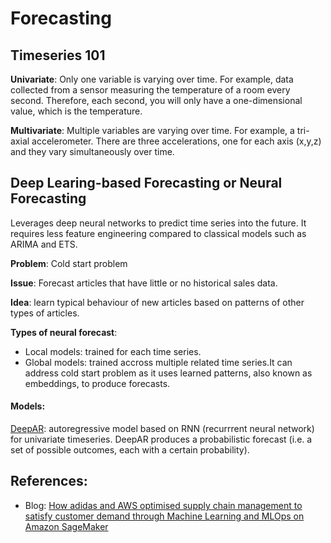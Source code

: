 # Forecasting



## Timeseries 101

**Univariate**: Only one variable is varying over time. For example, data collected from a sensor measuring the temperature of a room every second. Therefore,  each second, you will only have a one-dimensional value, which is the  temperature.

**Multivariate**: Multiple variables are varying over time. For example, a tri-axial  accelerometer. There are three accelerations, one for each axis (x,y,z)  and they vary simultaneously over time.



## Deep Learing-based Forecasting or Neural Forecasting

Leverages deep neural networks to predict time series into the future. It requires less feature engineering compared to classical models such as ARIMA and ETS.

**Problem**: Cold start problem

**Issue**: Forecast articles that have little or no historical sales data.

**Idea**: learn typical behaviour of new articles based on patterns of other types of articles.

**Types of neural forecast**:

- Local models: trained for each time series.
- Global models: trained accross multiple related time series.It can address cold start problem as it uses learned patterns, also known as embeddings, to produce forecasts.

#### Models:

[DeepAR](https://arxiv.org/pdf/1704.04110.pdf): autoregressive model based on RNN (recurrrent neural network) for univariate timeseries. DeepAR produces a probabilistic forecast (i.e. a set of possible outcomes, each with a certain probability). 

## References:

- Blog: [How adidas and AWS optimised supply chain management to satisfy customer  demand through Machine Learning and MLOps on Amazon SageMaker](https://medium.com/adidoescode/how-adidas-and-aws-optimised-supply-chain-management-to-satisfy-customer-demand-through-machine-942eade0de76)


